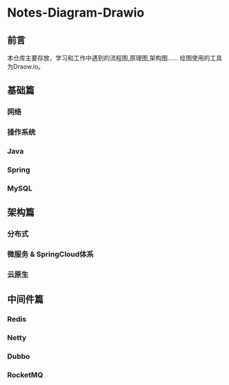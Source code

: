 # Notes-Diagram-Drawio

## 前言

  本仓库主要存放，学习和工作中遇到的流程图,原理图,架构图…… 
  绘图使用的工具为Draow.io。

## 基础篇

### 网络

### 操作系统

### Java

### Spring

### MySQL

## 架构篇

### 分布式

### 微服务 & SpringCloud体系

### 云原生

## 中间件篇

### Redis

### Netty

### Dubbo

### RocketMQ
